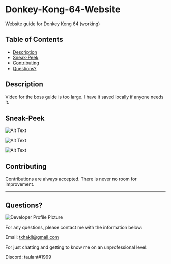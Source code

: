 # Donkey-Kong-64-Website
Website guide for Donkey Kong 64 (working)
  
   ## Table of Contents
  * [Description](#description)
  * [Sneak-Peek](#sneak-peek)
  * [Contributing](#contributing)
  * [Questions?](#questions) 
  
  
  ## Description
Video for the boss guide is too large. I have it saved locally if anyone needs it.


  
  ## Sneak-Peek
 
  ![Alt Text](characters.gif)
  
  ![Alt Text](take_2.gif)
  
  ![Alt Text](take_3.gif)

  
  ## Contributing
  
  Contributions are always accepted. There is never no room for improvement. 
  
  ---
  
  ## Questions?
  
  ![Developer Profile Picture](https://avatars.githubusercontent.com/u/58316986?s=460&u=b6d47b95334d6366fb3a422f40454ac40f571a9f&v=4) 
  
  For any questions, please contact me with the information below:
 
  Email: txhakli@gmail.com
  
  For just chatting and getting to know me on an unprofessional level:
  
  Discord: taulant#1999

